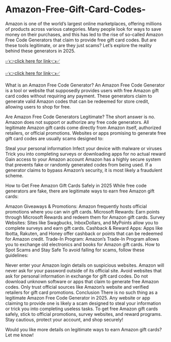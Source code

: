 # Amazon-Free-Gift-Card-Codes-

Amazon is one of the world’s largest online marketplaces, offering millions of products across various categories. Many people look for ways to save money on their purchases, and this has led to the rise of so-called Amazon Free Code Generators that claim to provide free gift card codes. But are these tools legitimate, or are they just scams? Let’s explore the reality behind these generators in 2025.

[✅👉click here for link👈✅](https://mkrj.xyz/non/)

[✅👉click here for link👈✅](https://mkrj.xyz/non/)

What is an Amazon Free Code Generator?
An Amazon Free Code Generator is a tool or website that supposedly provides users with free Amazon gift card codes without requiring any payment. These generators claim to generate valid Amazon codes that can be redeemed for store credit, allowing users to shop for free.

Are Amazon Free Code Generators Legitimate?
The short answer is no. Amazon does not support or authorize any free code generators. All legitimate Amazon gift cards come directly from Amazon itself, authorized retailers, or official promotions. Websites or apps promising to generate free gift card codes are usually scams designed to:

Steal your personal information
Infect your device with malware or viruses
Trick you into completing surveys or downloading apps for no actual reward
Gain access to your Amazon account
Amazon has a highly secure system that prevents fake or randomly generated codes from being used. If a generator claims to bypass Amazon’s security, it is most likely a fraudulent scheme.

How to Get Free Amazon Gift Cards Safely in 2025
While free code generators are fake, there are legitimate ways to earn free Amazon gift cards:

Amazon Giveaways & Promotions: Amazon frequently hosts official promotions where you can win gift cards.
Microsoft Rewards: Earn points through Microsoft Rewards and redeem them for Amazon gift cards.
Survey Websites: Sites like Swagbucks, InboxDollars, and MyPoints allow you to complete surveys and earn gift cards.
Cashback & Reward Apps: Apps like Ibotta, Rakuten, and Honey offer cashback or points that can be redeemed for Amazon credit.
Trade-In Program: Amazon’s Trade-In Program allows you to exchange old electronics and books for Amazon gift cards.
How to Spot Scams and Stay Safe
To avoid falling for scams, follow these guidelines:

Never enter your Amazon login details on suspicious websites. Amazon will never ask for your password outside of its official site.
Avoid websites that ask for personal information in exchange for gift card codes.
Do not download unknown software or apps that claim to generate free Amazon codes.
Only trust official sources like Amazon’s website and verified retailers for gift card promotions.
Conclusion
There is no such thing as a legitimate Amazon Free Code Generator in 2025. Any website or app claiming to provide one is likely a scam designed to steal your information or trick you into completing useless tasks. To get free Amazon gift cards safely, stick to official promotions, survey websites, and reward programs. Stay cautious, protect your account, and shop securely!

Would you like more details on legitimate ways to earn Amazon gift cards? Let me know!
